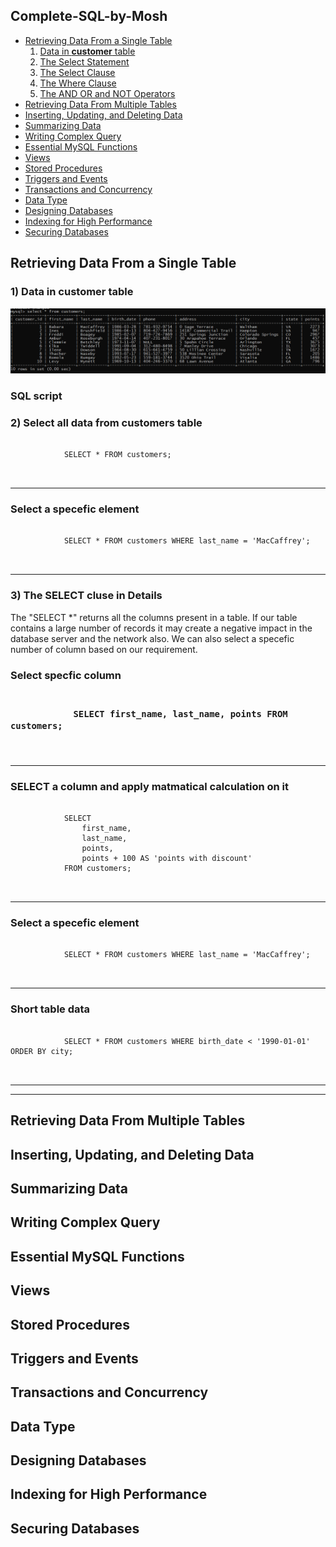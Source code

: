 <h2>Complete-SQL-by-Mosh</h2>
<ul>
<li>
    <a href="#date-from-a-single-table">Retrieving Data From a Single Table</a>
    <ol>
        <li>
            <a href="#data-in-customer-table">Data in <b>customer</b> table</a>
        </li>
        <li>
            <a href="#the-slect-statement">The Select Statement</a>
        </li>
        <li>
            <a href="#select-cluse-details">The Select Clause</a>
        </li>
        <li>
            <a href="#">The Where Clause</a>
        </li>              
        <li>
            <a href="#">The AND OR and NOT Operators</a>
        </li>
    </ol>
</li>
<li>
    <a href="#date-from-a-multiple-table">Retrieving Data From Multiple Tables</a>
</li>
<li>
    <a href="#insert-update-delet-date">Inserting, Updating, and Deleting Data</a>
</li>
<li>
    <a href="#summarizing-data">Summarizing Data</a>
</li>
<li>
    <a href="#write-complex-query">Writing Complex Query</a>
</li>
<li>
    <a href="#essential-mysql-function">Essential MySQL Functions</a>
</li>
<li>
    <a href="#mysql-views">Views</a>
</li>
<li>
    <a href="#stored-procedures">Stored Procedures</a> 
</li>
<li>
    <a href="#trigger-and-events">Triggers and Events</a>
</li>
<li>
    <a href="#transactions-and-concurrency">Transactions and Concurrency</a>
</li>
<li>
    <a href="#mysql-data-type">Data Type</a>
</li>
<li>
    <a href="#mysql-designing-database">Designing Databases</a>
</li>
<li>
    <a href="#indexing-for-high-performance">Indexing for High Performance</a>
</li>
<li>
    <a href="#mysql-securing-databases">Securing Databases</a>
</li>
</ul>
<!--Details about "Data From a Single Start" -->
    <h2 id="date-from-a-single-table">Retrieving Data From a Single Table</h2>
    <!--Data in customer table-->
    <h3 id="data-in-customer-table">1) Data in customer table</h3>
    <img src="git-html/images/customer_table.png" title="All data in customer table"> 
    <h3>SQL script</h3>
    <!--##########################################################################################-->
    <!--Select all data from customers table-->
    <h3 id="the-slect-statement">2) Select all data from customers table</h3>
    <pre>
        <code>
            SELECT * FROM customers;
        </code>
    </pre>     
    <hr />    
    <h3>Select a specefic element</h3>
    <pre>
        <code>
            SELECT * FROM customers WHERE last_name = 'MacCaffrey';
        </code>
    </pre>
    <!--##########################################################################################-->
    <hr /> 
    <!--The SELECT cluse in Details-->
    <h3 id="select-cluse-details">3) The SELECT cluse in Details</h3>
    <p>
        The "SELECT *" returns all the columns present in a table. If our table contains a large number of records it may 
        create a  negative impact in the database server and the network also. We can also select a specefic number of column 
        based on our requirement. 
    <p/>
    <h3>Select specfic column<h3/>
    <pre>
        <code>
            SELECT first_name, last_name, points FROM customers;
        </code>
    </pre>
    <hr />
    <!--Select all data from customers table-->
    <h3>SELECT a column and apply matmatical calculation on it</h3>
    <pre>
        <code>
            SELECT 
                first_name, 
                last_name, 
                points, 
                points + 100 AS 'points with discount' 
            FROM customers;
        </code>
    </pre>     
    <hr />    
    <h3>Select a specefic element</h3>
    <pre>
        <code>
            SELECT * FROM customers WHERE last_name = 'MacCaffrey';
        </code>
    </pre>
    <hr />    
    <h3>Short table data</h3>
    <pre>
        <code>
            SELECT * FROM customers WHERE birth_date < '1990-01-01' ORDER BY city;
        </code>
    </pre>     
    <hr />
    <!--Details about "Data From a Single END" -->
    <hr />
    
<h2 id="date-from-a-multiple-table">Retrieving Data From Multiple Tables</h2>
<h2 id="insert-update-delet-date">Inserting, Updating, and Deleting Data</h2>
<h2 id="summarizing-data">Summarizing Data</h2>
<h2 id="write-complex-query">Writing Complex Query</h2>
<h2 id="essential-mysql-function">Essential MySQL Functions</h2>
<h2 id="mysql-views">Views</h2>
<h2 id="stored-procedures">Stored Procedures</h2>
<h2 id="trigger-and-events">Triggers and Events</h2>
<h2 id="transactions-and-concurrency">Transactions and Concurrency</h2>
<h2 id="mysql-data-type">Data Type</h2>
<h2 id="mysql-designing-database">Designing Databases</h2>
<h2 id="indexing-for-high-performance">Indexing for High Performance</h2>
<h2 id="mysql-securing-databases">Securing Databases</h2>
